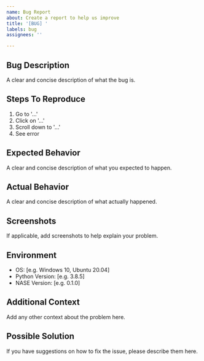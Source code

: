 ```yaml
---
name: Bug Report
about: Create a report to help us improve
title: '[BUG] '
labels: bug
assignees: ''

---
```


## Bug Description
A clear and concise description of what the bug is.

## Steps To Reproduce
1. Go to '...'
2. Click on '...'
3. Scroll down to '...'
4. See error

## Expected Behavior
A clear and concise description of what you expected to happen.

## Actual Behavior
A clear and concise description of what actually happened.

## Screenshots
If applicable, add screenshots to help explain your problem.

## Environment
 - OS: [e.g. Windows 10, Ubuntu 20.04]
 - Python Version: [e.g. 3.8.5]
 - NASE Version: [e.g. 0.1.0]

## Additional Context
Add any other context about the problem here.

## Possible Solution
If you have suggestions on how to fix the issue, please describe them here.